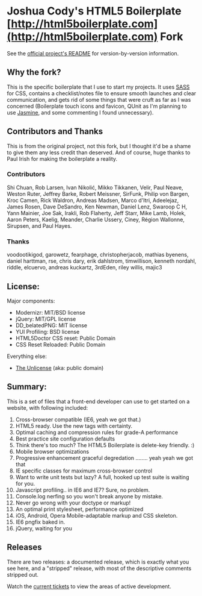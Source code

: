 #  Joshua Cody's HTML5 Boilerplate [http://html5boilerplate.com](http://html5boilerplate.com) Fork

See the [official project's README](https://github.com/paulirish/html5-boilerplate/blob/master/README.md) for version-by-version information.

## Why the fork?

This is the specific boilerplate that I use to start my projects. It uses [SASS](http://sass-lang.com/) for CSS, contains a checklist/notes file to ensure smooth launches and clear communication, and gets rid of some things that were cruft as far as I was concerned (Boilerplate touch icons and favicon, QUnit as I'm planning to use [Jasmine](https://github.com/velesin/jasmine-jquery), and some commenting I found unnecessary).

## Contributors and Thanks

This is from the original project, not this fork, but I thought it'd be a shame to give them any less credit than deserved. And of course, huge thanks to Paul Irish for making the boilerplate a reality.

### Contributors
Shi Chuan, Rob Larsen, Ivan Nikolić, Mikko Tikkanen, Velir, Paul Neave, Weston Ruter, Jeffrey Barke, Robert Meissner, SirFunk, Philip von Bargen, Kroc Camen, Rick Waldron, Andreas Madsen, Marco d'Itri, Adeelejaz, James Rosen, Dave DeSandro, Ken Newman, Daniel Lenz, Swaroop C H, Yann Mainier, Joe Sak, Irakli, Rob Flaherty, Jeff Starr, Mike Lamb, Holek, Aaron Peters, Kaelig, Meander, Charlie Ussery, Ciney, Région Wallonne, Sirupsen, and Paul Hayes.

### Thanks
voodootikigod, garowetz, fearphage, christopherjacob, mathias byenens, daniel harttman, rse, chris dary, erik dahlstrom, timwillison, kenneth nordahl, riddle, elcuervo, andreas kuckartz, 3rdEden, riley willis, majic3


## License:

Major components:

* Modernizr: MIT/BSD license
* jQuery: MIT/GPL license
* DD_belatedPNG: MIT license
* YUI Profiling: BSD license
* HTML5Doctor CSS reset: Public Domain
* CSS Reset Reloaded: Public Domain

Everything else:

* [The Unlicense](http://unlicense.org) (aka: public domain)


## Summary:

This is a set of files that a front-end developer can use to get started on a website, with following included:

1. Cross-browser compatible (IE6, yeah we got that.)
2. HTML5 ready. Use the new tags with certainty.
3. Optimal caching and compression rules for grade-A performance
4. Best practice site configuration defaults
5. Think there's too much? The HTML5 Boilerplate is delete-key friendly. :)
6. Mobile browser optimizations
7. Progressive enhancement graceful degredation ........ yeah yeah we got that
8. IE specific classes for maximum cross-browser control
9. Want to write unit tests but lazy? A full, hooked up test suite is waiting for you.
10. Javascript profiling.. in IE6 and IE7? Sure, no problem.
11. Console.log nerfing so you won't break anyone by mistake.
12. Never go wrong with your doctype or markup!
13. An optimal print stylesheet, performance optimized
14. iOS, Android, Opera Mobile-adaptable markup and CSS skeleton.
15. IE6 pngfix baked in.
16. jQuery, waiting for you

## Releases 

There are two releases: a documented release, which is exactly what you see here, and a "stripped" release, with most of the descriptive comments stripped out.

Watch the [current tickets](http://github.com/paulirish/html5-boilerplate/issues) to view the areas of active development.